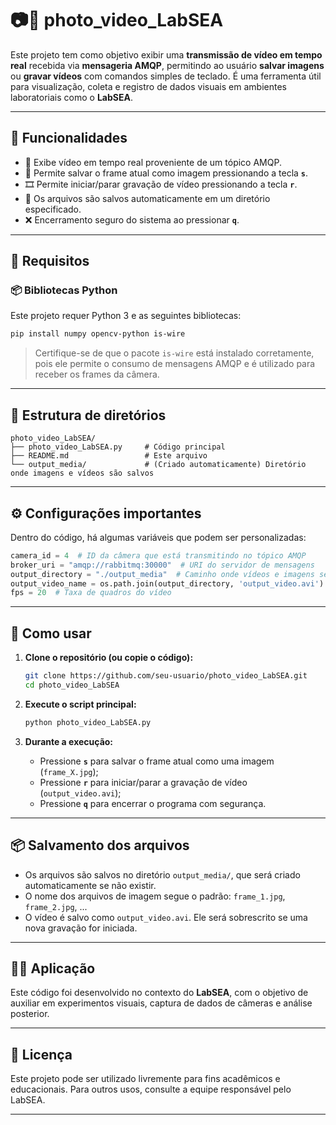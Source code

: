 
# 📷🎥 photo_video_LabSEA

Este projeto tem como objetivo exibir uma **transmissão de vídeo em tempo real** recebida via **mensageria AMQP**, permitindo ao usuário **salvar imagens** ou **gravar vídeos** com comandos simples de teclado. É uma ferramenta útil para visualização, coleta e registro de dados visuais em ambientes laboratoriais como o **LabSEA**.

---

## 📌 Funcionalidades

- 🔁 Exibe vídeo em tempo real proveniente de um tópico AMQP.
- 📸 Permite salvar o frame atual como imagem pressionando a tecla **`s`**.
- 🎞️ Permite iniciar/parar gravação de vídeo pressionando a tecla **`r`**.
- 💾 Os arquivos são salvos automaticamente em um diretório especificado.
- ❌ Encerramento seguro do sistema ao pressionar **`q`**.

---

## 🧰 Requisitos

### 📦 Bibliotecas Python

Este projeto requer Python 3 e as seguintes bibliotecas:

```bash
pip install numpy opencv-python is-wire
```

> Certifique-se de que o pacote `is-wire` está instalado corretamente, pois ele permite o consumo de mensagens AMQP e é utilizado para receber os frames da câmera.

---

## 📂 Estrutura de diretórios

```
photo_video_LabSEA/
├── photo_video_LabSEA.py     # Código principal
├── README.md                 # Este arquivo
└── output_media/             # (Criado automaticamente) Diretório onde imagens e vídeos são salvos
```

---

## ⚙️ Configurações importantes

Dentro do código, há algumas variáveis que podem ser personalizadas:

```python
camera_id = 4  # ID da câmera que está transmitindo no tópico AMQP
broker_uri = "amqp://rabbitmq:30000"  # URI do servidor de mensagens
output_directory = "./output_media"  # Caminho onde vídeos e imagens serão salvos
output_video_name = os.path.join(output_directory, 'output_video.avi')  # Nome do arquivo de vídeo
fps = 20  # Taxa de quadros do vídeo
```

---

## 🚀 Como usar

1. **Clone o repositório (ou copie o código):**
   ```bash
   git clone https://github.com/seu-usuario/photo_video_LabSEA.git
   cd photo_video_LabSEA
   ```

2. **Execute o script principal:**
   ```bash
   python photo_video_LabSEA.py
   ```

3. **Durante a execução:**
   - Pressione **`s`** para salvar o frame atual como uma imagem (`frame_X.jpg`);
   - Pressione **`r`** para iniciar/parar a gravação de vídeo (`output_video.avi`);
   - Pressione **`q`** para encerrar o programa com segurança.

---

## 📦 Salvamento dos arquivos

- Os arquivos são salvos no diretório `output_media/`, que será criado automaticamente se não existir.
- O nome dos arquivos de imagem segue o padrão: `frame_1.jpg`, `frame_2.jpg`, ...
- O vídeo é salvo como `output_video.avi`. Ele será sobrescrito se uma nova gravação for iniciada.

---

## 👨‍🔬 Aplicação

Este código foi desenvolvido no contexto do **LabSEA**, com o objetivo de auxiliar em experimentos visuais, captura de dados de câmeras e análise posterior.

---

## 📃 Licença

Este projeto pode ser utilizado livremente para fins acadêmicos e educacionais. Para outros usos, consulte a equipe responsável pelo LabSEA.

---
